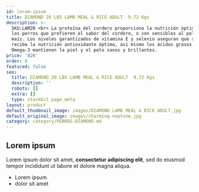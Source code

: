 ```yaml
---
id: lorem-ipsum
title: DIAMOND 20 LBS LAMB MEAL & RICE ADULT  9.72 Kgs
description: >-
  SKU:LAM20 <br> La proteína del cordero proporciona la nutrición óptima para
  los perros que prefieren el sabor del cordero, o son sensibles al pollo o al
  maíz. Los niveles garantizados de vitamina E y selenio aseguran que su perro
  reciba la nutrición antioxidante óptima, así mismo los ácidos grasos Omega-6 y
  Omega-3 mantienen la piel y el pelo sanos y brillantes.
price: '820'
order: 0
featured: false
seo:
  title: DIAMOND 20 LBS LAMB MEAL & RICE ADULT  9.72 Kgs
  description: ''
  robots: []
  extra: []
  type: stackbit_page_meta
layout: product
default_thumbnail_image: images/DIAMOND LAMB MEAL & RICE ADULT.jpg
default_original_image: images/charming-neptune.jpg
category: category/PERROS-DIAMOND.md
---
```

## Lorem ipsum

Lorem ipsum dolor sit amet, **consectetur adipiscing elit**, sed do eiusmod tempor incididunt ut labore et dolore magna aliqua.

- Lorem ipsum
- dolor sit amet